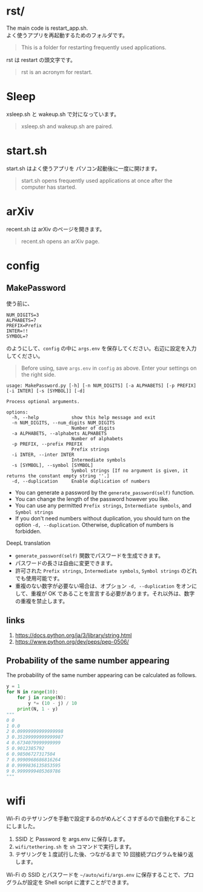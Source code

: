 # rst/

The main code is restart_app.sh.  
よく使うアプリを再起動するためのフォルダです。  
> This is a folder for restarting frequently used applications.

rst は restart の頭文字です。  
> rst is an acronym for restart.

# Sleep

xsleep.sh と wakeup.sh で対になっています。  
> xsleep.sh and wakeup.sh are paired.

# start.sh

start.sh はよく使うアプリを パソコン起動後に一度に開けます。  
> start.sh opens frequently used applications at once after the computer has started.


# arXiv

recent.sh は arXiv のページを開きます。  
> recent.sh opens an arXiv page.

# config

## MakePassword

使う前に、

```
NUM_DIGITS=3
ALPHABETS=7
PREFIX=Prefix
INTER=!!
SYMBOL=?
```

のようにして、`config` の中に `args.env` を保存してください。右辺に設定を入力してください。  
> Before using, save `args.env` in `config` as above. Enter your settings on the right side.

```
usage: MakePassword.py [-h] [-n NUM_DIGITS] [-a ALPHABETS] [-p PREFIX] [-i INTER] [-s [SYMBOL]] [-d]

Process optional arguments.

options:
  -h, --help            show this help message and exit
  -n NUM_DIGITS, --num_digits NUM_DIGITS
                        Number of digits
  -a ALPHABETS, --alphabets ALPHABETS
                        Number of alphabets
  -p PREFIX, --prefix PREFIX
                        Prefix strings
  -i INTER, --inter INTER
                        Intermediate symbols
  -s [SYMBOL], --symbol [SYMBOL]
                        Symbol strings [If no argument is given, it returns the constant empty string ''.]
  -d, --duplication     Enable duplication of numbers
```

* You can generate a password by the `generate_password(self)` function.
* You can change the length of the password however you like.
* You can use any permitted `Prefix strings`, `Intermediate symbols`, and `Symbol strings`
* If you don't need numbers without duplication, you should turn on the option `-d, --duplication`. Otherwise, duplication of numbers is forbidden.

DeepL translation

* `generate_password(self)` 関数でパスワードを生成できます。
* パスワードの長さは自由に変更できます。
* 許可された `Prefix strings`, `Intermediate symbols`, `Symbol strings` のどれでも使用可能です。
* 重複のない数字が必要ない場合は、オプション `-d, --duplication` をオンにして、重複が OK であることを宣言する必要があります。それ以外は、数字の重複を禁止します。

## links

1.  https://docs.python.org/ja/3/library/string.html
1.  https://www.python.org/dev/peps/pep-0506/

## Probability of the same number appearing

The probability of the same number appearing can be calculated as follows.

```python
y = 1
for N in range(10):
    for j in range(N):
        y *= (10 - j) / 10 
    print(N, 1 - y)
"""
0 0
1 0.0
2 0.09999999999999998
3 0.35199999999999987
4 0.6734079999999999
5 0.9012385792
6 0.98506727317504
7 0.9990968686816264
8 0.9999836135853595
9 0.9999999405369786
"""
```

# wifi

Wi-Fi のテザリングを手動で設定するのがめんどくさすぎるので自動化することにしました。

1. SSID と Password を args.env に保存します。
2. `wifi/tethering.sh` を `sh` コマンドで実行します。
3. テザリングを１度試行した後、つながるまで 10 回接続プログラムを繰り返します。

Wi-Fi の SSID とパスワードを `~/auto/wifi/args.env` に保存することで、プログラムが設定を Shell script に渡すことができます。